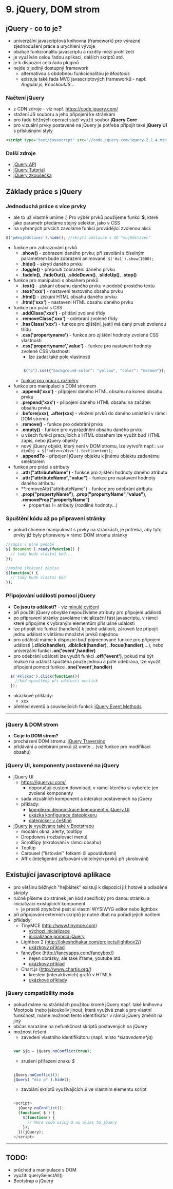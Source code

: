 # 9. jQuery, DOM strom

## jQuery - co to je?
- univerzální javascriptová knihovna (framework) pro výrazné zjednodušení práce a urychlení vývoje
- obaluje funkcionalitu javascriptu a rozdíly mezi prohlížeči
- je využíván celou řadou aplikací, dalších skriptů atd.
- je k dispozici celá řada pluginů
- nejde o jediný dostupný framework
  - alternativou s obdobnou funkcionalitou je *Mootools*
  - existuje také řada MVC javascriptových frameworků - např. *Angular.js*, *KnockoutJS*...

### Načtení jQuery
- z CDN zdroje - viz např. https://code.jquery.com/
- stažení JS souboru a jeho připojení ke stránkám
- pro řadu běžných operací stačí využít soubor **jQuery Core**
- pro vizuální prvky postavené na jQuery je potřeba připojit také **jQuery UI** s příslušnými styly

```html
<script type="text/javascript" src="//code.jquery.com/jquery-2.1.4.min.js" ></script>
```

### Další zdroje
- [jQuery API](https://api.jquery.com/)
- [jQuery Tutorial](http://www.w3schools.com/jquery/)
- [jQuery zkoušečka](http://jquery.jslab.net/zkousecka)

## Základy práce s jQuery

### Jednoduchá práce s více prvky
- ale to už vlastně umíme :) Pro výběr prvků použijeme funkci **$**, které jako parametr předáme stejný selektor, jako v CSS
- na vybraných prvcích zavoláme funkci provádějící zvolenou akci:
```javascript
$('p#mujOdstavec').hide(); //skrytí odstavce s ID "mujOdstavec"
```
- funkce pro zobrazování prvků
  - **.show()** - zobrazení daného prvku; při zavolání s číselným parametrem bude zobrazení animované: ``` $('#a1').show(1000); ```
  - **.hide()** - skrytí daného prvku
  - **.toggle()** - přepnutí zobrazení daného prvku
  - **.fadeIn()**, **.fadeOut()**, **.slideDown()**, **.slideUp()**, **.stop()**
- funkce pro manipulaci s obsahem prvků
  - **.text()** - získání obsahu daného prvku v podobě prostého textu
  - **.text('xxx')** - nastavení textového obsahu prvku
  - **.html()** - získání HTML obsahu daného prvku
  - **.html('xxx')** - nastavení HTML obsahu daného prvku
- funkce pro práci s CSS
  - **.addClass('xxx')** - přidání zvolené třídy
  - **.removeClass('xxx')** - odebrání zvolené třídy
  - **.hasClass('xxx')** - funkce pro zjištění, jestli má daný prvek zvolenou třídu
  - **.css('propertyname')** - funkce pro zjištění hodnoty zvolené CSS vlastnosti
  - **.css('propertyname','value')** - funkce pro nastavení hodnoty zvolené CSS vlastnosti
    - lze zadat také pole vlastností
    ```javascript

     $("p").css({"background-color": "yellow", "color": "maroon"});

    ```
  - [funkce pro práci s rozměry](http://www.w3schools.com/jquery/jquery_dimensions.asp)
- funkce pro manipulaci s DOM stromem
  - **.append('xxx')** - připojení daného HTML obsahu na konec obsahu prvku
  - **.prepend('xxx')** - připojení daného HTML obsahu na začátek obsahu prvku
  - **.before(xxx)**, **.after(xxx)** - vložení prvků do daného umístění v rámci DOM stromu
  - **.remove()** - funkce pro odebrání prvku
  - **.empty()** - funkce pro vyprázdnění obsahu daného prvku
  - u všech funkcí pracujících s HTML obsahem lze využít buď HTML zápis, nebo jQuery objekty
  - nový jQuery objekt, který není v DOM stromu, lze vytvořit např.:
    ```var divObj = $('<div></div>').text(content);```
  - **.appendTo** - připojení jQuery objektu k jinému objektu zadanému selektorem
- funkce pro práci s atributy
  - **.attr("attributeName")** - funkce pro zjištění hodnoty daného atributu
  - **.attr("attributeName","value")** - funkce pro nastavení hodnoty daného atributu
  - **.removeAttr("attributeName") - funkce pro odebrání atributu
  - **.prop("propertyName")**, **.prop("propertyName","value")**, **.removeProp("propertyName")**
    - properties != atributy (rozdílné hodnoty...)

### Spuštění kódu až po připravení stránky
- pokud chceme manipulovat s prvky na stránkách, je potřeba, aby tyto prvky již byly připraveny v rámci DOM stromu stránky
```javascript
//zápis v plné podobě
$( document ).ready(function() {
  // tady bude vlastní kód...
});

//možné zkrácení zápisu
$(function() {
  // tady bude vlastní kód
});
```

### Připojování událostí pomocí jQuery
- **Co jsou to události?** - viz [minulé cvičení](../08-js-uvod)
- při použití jQuery obvykle nepoužíváme atributy pro připojení událostí
- po připravení stránky zavoláme inicializační řást javascriptu, v rámci které připojíme k vybraným elementům příslušné události
- lze připojit víc funkcí (handlerů) k jedné události, zároveň lze připojit jednu událost k většímu množství prvků najednou
- pro události máme k dispozici buď pojmenované funkce pro připojení události (**.click(handler)**, **.dblclick(handler)**, **.focus(handler)**,...), nebo univerzální funkci **.on('event',handler)**
- pro odebrání události lze využít funkci **.off('event')**, pokud má být reakce na událost spuštěna pouze jednou a poté odebrána, lze využít připojení pomocí funkce **.one('event',handler)**
```javascript
  $('#klikac').click(function(){
    //kód spouštěný při události onclick
  });
```

- ukázkové příklady:
  - xxx
- přehled eventů a souvisejících funkcí: [jQuery Event Methods](http://www.w3schools.com/jquery/jquery_ref_events.asp)


---

### jQuery &amp; DOM strom
- **Co je to DOM strom?**
- procházení DOM stromu: [jQuery Traversing](http://www.w3schools.com/jquery/jquery_traversing.asp)
- přidávání a odebírání prvků již umíte... (viz funkce pro modifikaci obsahu)


### jQuery UI, komponenty postavené na jQuery
- jQuery UI
  - https://jqueryui.com/
    - doporučuji custom download, v rámci kterého si vyberete jen zvolené komponenty
  - sada vizuálních komponent a interakcí postavených na jQuery
  - příklady:
    - [komplexní demonstrace komponent v jQuery UI](./09-jquery-ui.html)
    - [ukázka konfigurace datepickeru](./09-datepicker.html)
    - [datepicker v češtině](./09-datepicker-cz.html)
- [jQuery je využíváno také v Bootstrapu](http://getbootstrap.com/javascript/)
  - modální okna, alerty, tooltipy
  - Dropdowns (rozbalovací menu)
  - ScrollSpy (skrolování v rámci obsahu)
  - Tooltip
  - Carousel ("listování" fotkami či upoutávkami)
  - Affix (inteligentní zafixování viditelných prvků při skrolování)

## Existující javascriptové aplikace
- pro většinu běžných "hejblátek" existují k dispozici již hotové a odladěné skripty
- ručně píšeme do stránek jen kód specifický pro danou stránku a inicializaci existujících komponent
  - je prostě zbytečné psát si vlastní WYSIWYG editor nebo lightbox
- při připojování externích skriptů je nutné dbát na pořadí jejich načtení
- příklady:
  - TinyMCE (http://www.tinymce.com)
    - [výchozí inicializace](./09-tinymce.html)
    - [inicializace pomocí jQuery](./09-tinymce-jquery.html)
  - Lightbox 2 (http://lokeshdhakar.com/projects/lightbox2/)
    - [ukázkový příklad](./09-lightbox.html)
  - fancyBox (http://fancyapps.com/fancybox/)
    - nejen obrázky, ale také iframe, youtube atd.
    - [ukázkový příklad](./09-fancybox.html)
  - Chart.js (http://www.chartjs.org/)
    - kreslení (interaktivních) grafů v HTML5
    - [ukázkové příklady](./09-chart.js)

### jQuery compatibility mode
- pokud máme na stránkách použitou kromě jQuery např. také knihovnu Mootools (nebo jakoukoliv jinou), která využívá znak ```$``` pro vlastní funkčnost, máme možnost tento identifikátor v rámci jQuery změnit na jiný
- občas narazíme na nefunkčnost skriptů postavených na jQuery
- možnost řešení
  - zavedení vlastního identifikátoru (např. místo *$* si zavedeme *$jq*)
  ```javascript

  var $jq = jQuery.noConflict(true);

  ```
  - zrušení přiřazení znaku *$*
  ```javascript

  jQuery.noConflict();
  jQuery( "div p" ).hide();

  ```
  - zavolání skriptů využívajících *$* ve vlastním elementu script
  ```javascript

  <script>
    jQuery.noConflict();
    (function( $ ) {
      $(function() {
        // More code using $ as alias to jQuery
      });
    })(jQuery);
  </script>

  ```

----

## TODO:
- průchod a manipulace s DOM
- využití querySelectAll()
- Bootstrap a jQuery